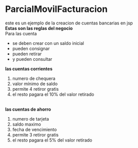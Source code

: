# ParcialMovilFacturacion<br>
este es un ejemplo de la creacion de cuentas bancarias en jsp <br>
<b> Estas son las reglas del negocio</b>
<br>
Para las cuenta 
<br>
<ul>
  <li>se deben crear con un saldo inicial </li>
  <li>pueden consignar</li>
  <li>pueden retirar </li>
  <li>y pueden consultar </li>
</ul>
<b>las cuentas corrientes </b><br>
<ol>
  <li>numero de chequera</li> 
  <li>valor mínimo de saldo</li>
  <li>permite 4 retiror gratis </li>
  <li>el resto pagara el 10% del valor retirado </li>
</ol>
<br>
<b>las cuentas de ahorro </b>
<ol>
  <li>numero de tarjeta</li> 
  <li>saldo maximo </li> 
  <li>fecha de vencimiento </li> 
  <li>permite 3 retiror gratis</li> 
  <li>el resto pagara el 5% del valor retirado</li> 
</ol>
